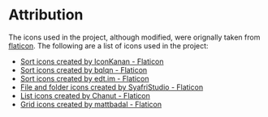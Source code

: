 # Attribution
The icons used in the project, although modified, were orignally taken from <a href="https://flaticon.com">flaticon</a>. The following are a list of icons used in the project:
- <a href="https://www.flaticon.com/free-icons/sort" title="sort icons">Sort icons created by IconKanan - Flaticon</a>
- <a href="https://www.flaticon.com/free-icons/sort" title="sort icons">Sort icons created by bqlqn - Flaticon</a>
- <a href="https://www.flaticon.com/free-icons/sort" title="sort icons">Sort icons created by edt.im - Flaticon</a>
- <a href="https://www.flaticon.com/free-icons/file-and-folder" title="file and folder icons">File and folder icons created by SyafriStudio - Flaticon</a>
- <a href="https://www.flaticon.com/free-icons/list" title="list icons">List icons created by Chanut - Flaticon</a>
- <a href="https://www.flaticon.com/free-icons/grid" title="grid icons">Grid icons created by mattbadal - Flaticon</a>
